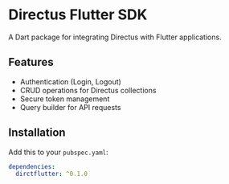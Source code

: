 # Directus Flutter SDK

A Dart package for integrating Directus with Flutter applications.

## Features
- Authentication (Login, Logout)
- CRUD operations for Directus collections
- Secure token management
- Query builder for API requests

## Installation
Add this to your `pubspec.yaml`:
```yaml
dependencies:
  dirctflutter: ^0.1.0
